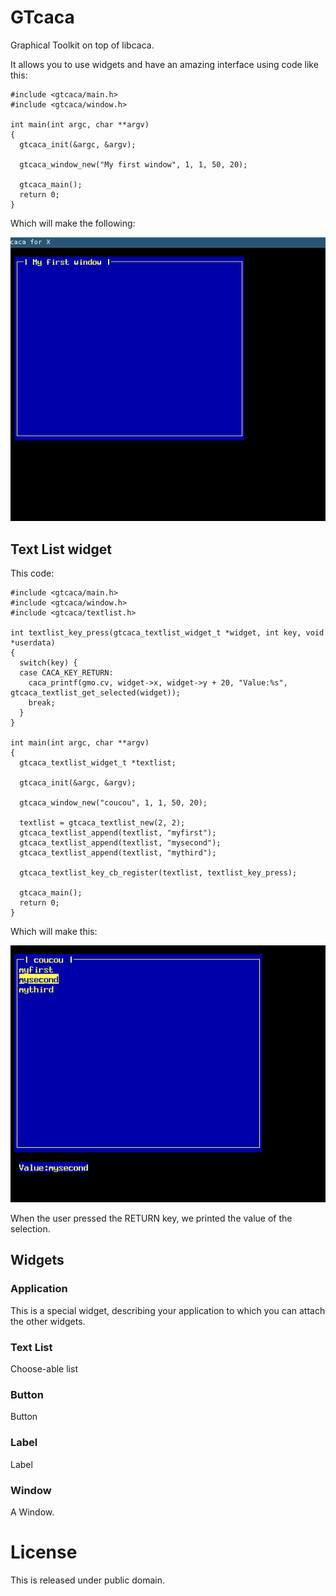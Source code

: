 # GTcaca

Graphical Toolkit on top of libcaca.

It allows you to use widgets and have an amazing interface using code like this:

    #include <gtcaca/main.h>
    #include <gtcaca/window.h>
    
    int main(int argc, char **argv)
    {
      gtcaca_init(&argc, &argv);
    
      gtcaca_window_new("My first window", 1, 1, 50, 20);

      gtcaca_main();
      return 0;
    }


Which will make the following:

<p align="center"><img src="doc/firstwindow.png"/></p>

## Text List widget

This code:

    #include <gtcaca/main.h>
    #include <gtcaca/window.h>
    #include <gtcaca/textlist.h>
    
    int textlist_key_press(gtcaca_textlist_widget_t *widget, int key, void *userdata)
    {
      switch(key) {
      case CACA_KEY_RETURN:
        caca_printf(gmo.cv, widget->x, widget->y + 20, "Value:%s", gtcaca_textlist_get_selected(widget));
        break;
      }
    }
    
    int main(int argc, char **argv)
    {
      gtcaca_textlist_widget_t *textlist;
      
      gtcaca_init(&argc, &argv);
    
      gtcaca_window_new("coucou", 1, 1, 50, 20);
    
      textlist = gtcaca_textlist_new(2, 2);
      gtcaca_textlist_append(textlist, "myfirst");
      gtcaca_textlist_append(textlist, "mysecond");
      gtcaca_textlist_append(textlist, "mythird");
    
      gtcaca_textlist_key_cb_register(textlist, textlist_key_press);
      
      gtcaca_main();
      return 0;
    }

Which will make this:

<p align="center"><img src="doc/textlistcb.png"/></p>

When the user pressed the RETURN key, we printed the value of the selection.

## Widgets

### Application

This is a special widget, describing your application to which you can attach the other widgets.

### Text List

Choose-able list

### Button

Button

### Label

Label

### Window

A Window.


# License

This is released under public domain.
